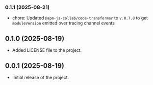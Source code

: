 ### 0.1.1 (2025-08-21)

- chore: Updated `@apm-js-collab/code-transformer` to `v.0.7.0` to get `moduleVersion` emitted over tracing channel events

## 0.1.0 (2025-08-19) 

- Added LICENSE file to the project.

## 0.0.1 (2025-08-19)

- Initial release of the project.
